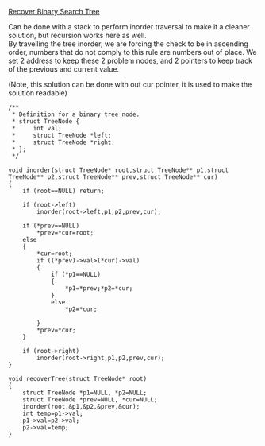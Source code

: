 [Recover Binary Search Tree](https://leetcode.com/problems/recover-binary-search-tree/)

Can be done with a stack to perform inorder traversal to make it a cleaner solution, but recursion works here as well.  
By travelling the tree inorder, we are forcing the check to be in ascending order, numbers that do not comply to this rule are numbers out of place. We set 2 address to keep these 2 problem nodes, and 2 pointers to keep track of the previous and current value.

(Note, this solution can be done with out cur pointer, it is used to make the solution readable)
```
/**
 * Definition for a binary tree node.
 * struct TreeNode {
 *     int val;
 *     struct TreeNode *left;
 *     struct TreeNode *right;
 * };
 */

void inorder(struct TreeNode* root,struct TreeNode** p1,struct TreeNode** p2,struct TreeNode** prev,struct TreeNode** cur)
{
    if (root==NULL) return;
    
    if (root->left)
        inorder(root->left,p1,p2,prev,cur);

    if (*prev==NULL)
        *prev=*cur=root;
    else
    {
        *cur=root;
        if ((*prev)->val>(*cur)->val)
        {
            if (*p1==NULL)
            {
                *p1=*prev;*p2=*cur;
            }
            else
                *p2=*cur;
           
        }
        *prev=*cur;
    }
    
    if (root->right)
        inorder(root->right,p1,p2,prev,cur);
}

void recoverTree(struct TreeNode* root)
{
    struct TreeNode *p1=NULL, *p2=NULL;
    struct TreeNode *prev=NULL, *cur=NULL;
    inorder(root,&p1,&p2,&prev,&cur);
    int temp=p1->val;
    p1->val=p2->val;
    p2->val=temp;
}
```